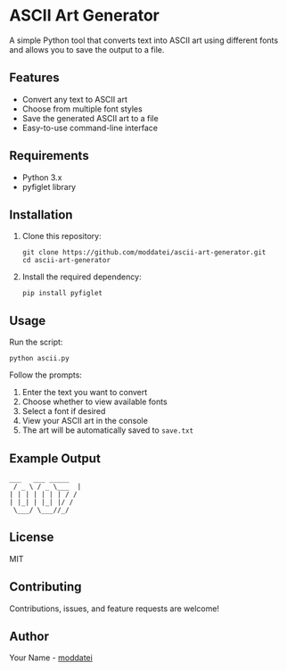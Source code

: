 # ASCII Art Generator

A simple Python tool that converts text into ASCII art using different fonts and allows you to save the output to a file.

## Features

- Convert any text to ASCII art
- Choose from multiple font styles
- Save the generated ASCII art to a file
- Easy-to-use command-line interface

## Requirements

- Python 3.x
- pyfiglet library

## Installation

1. Clone this repository:
   ```
   git clone https://github.com/moddatei/ascii-art-generator.git
   cd ascii-art-generator
   ```

2. Install the required dependency:
   ```
   pip install pyfiglet
   ```

## Usage

Run the script:
```
python ascii.py
```

Follow the prompts:
1. Enter the text you want to convert
2. Choose whether to view available fonts
3. Select a font if desired
4. View your ASCII art in the console
5. The art will be automatically saved to `save.txt`

## Example Output

```
___   ___ _____ 
 / _ \ / _ \___  |
| | | | | | | / / 
| |_| | |_| |/ /  
 \___/ \___//_/
```

## License

MIT

## Contributing

Contributions, issues, and feature requests are welcome!

## Author

Your Name - [moddatei](https://github.com/moddatei)
